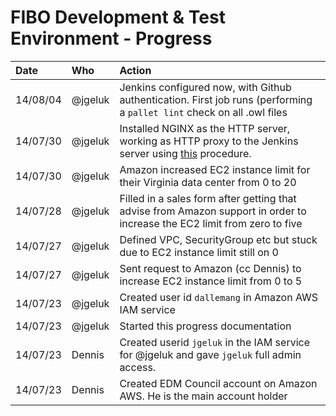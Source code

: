 # FIBO Development & Test Environment - Progress

Date     | Who     | Action
:--------|:--------|:------
14/08/04 | @jgeluk | Jenkins configured now, with Github authentication. First job runs (performing a `pallet lint` check on all .owl files
14/07/30 | @jgeluk | Installed NGINX as the HTTP server, working as HTTP proxy to the Jenkins server using [this](http://markunsworth.com/2012/02/11/setting-up-a-jenkins-build-server-on-ec2/) procedure.
14/07/30 | @jgeluk | Amazon increased EC2 instance limit for their Virginia data center from 0 to 20
14/07/28 | @jgeluk | Filled in a sales form after getting that advise from Amazon support in order to increase the EC2 limit from zero to five
14/07/27 | @jgeluk | Defined VPC, SecurityGroup etc but stuck due to EC2 instance limit still on 0
14/07/27 | @jgeluk | Sent request to Amazon (cc Dennis) to increase EC2 instance limit from 0 to 5
14/07/23 | @jgeluk | Created user id `dallemang` in Amazon AWS IAM service
14/07/23 | @jgeluk | Started this progress documentation
14/07/23 | Dennis  | Created userid `jgeluk` in the IAM service for @jgeluk and gave `jgeluk` full admin access.
14/07/23 | Dennis  | Created EDM Council account on Amazon AWS. He is the main account holder
